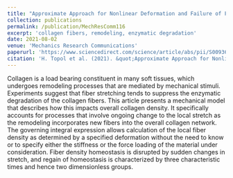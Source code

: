 ```yaml
---
title: "Approximate Approach for Nonlinear Deformation and Failure of Fibre Composites"
collection: publications
permalink: /publication/MechResComm116
excerpt: 'collagen fibers, remodeling, enzymatic degradation'
date: 2021-08-02
venue: 'Mechanics Research Communications'
paperurl: 'https://www.sciencedirect.com/science/article/abs/pii/S0093641321000835'
citation: 'H. Topol et al. (2021). &quot;Approximate Approach for Nonlinear Deformation and Failure of Fibre Composites.&quot; <i>Mech. Res. Commun.</i>. 116: 103740.'
---
```

Collagen is a load bearing constituent in many soft tissues, which undergoes remodeling processes that are mediated by mechanical stimuli. Experiments suggest that fiber stretching tends to suppress the enzymatic degradation of the collagen fibers. This article presents a mechanical model that describes how this impacts overall collagen density. It specifically accounts for processes that involve ongoing change to the local stretch as the remodeling incorporates new fibers into the overall collagen network. The governing integral expression allows calculation of the local fiber density as determined by a specified deformation without the need to know or to specify either the stiffness or the force loading of the material under consideration. Fiber density homeostasis is disrupted by sudden changes in stretch, and regain of homeostasis is characterized by three characteristic times and hence two dimensionless groups.
